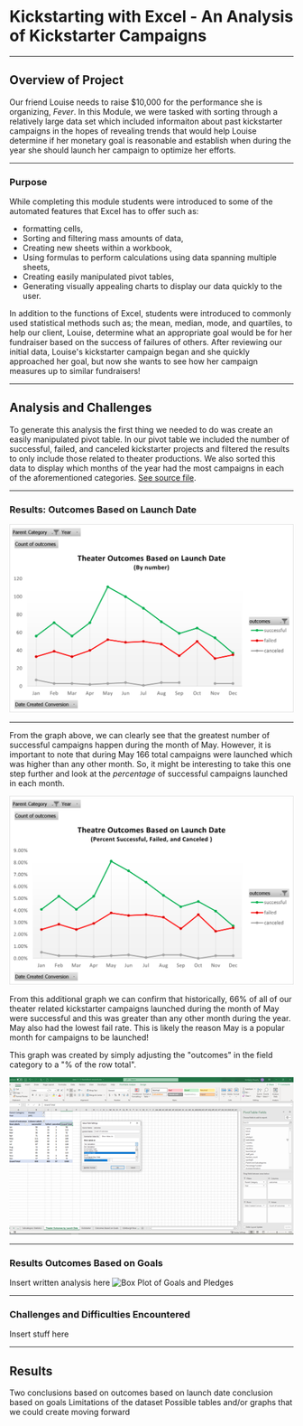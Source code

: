 # Kickstarting with Excel - An Analysis of Kickstarter Campaigns
- - -
## Overview of Project
Our friend Louise needs to raise $10,000 for the performance she is organizing, *Fever*.  In this Module, we were tasked with sorting through a relatively large data set which included informaiton about past kickstarter campaigns in the hopes of revealing trends that would help Louise determine if her monetary goal is reasonable and establish when during the year she should launch her campaign to optimize her efforts.
- - -
### Purpose
While completing this module students were introduced to some of the automated features that Excel has to offer such as:
 - formatting cells,
 - Sorting and filtering mass amounts of data,
 - Creating new sheets within a workbook,
 - Using formulas to perform calculations using data spanning multiple sheets,
 - Creating easily manipulated pivot tables,
 - Generating visually appealing charts to display our data quickly to the user.

In addition to the functions of Excel, students were introduced to commonly used statistical methods such as; the mean, median, mode, and quartiles, to help our client, Louise, determine what an appropriate goal would be for her fundraiser based on the success of failures of others.  After reviewing our initial data, Louise's kickstarter campaign began and she quickly approached her goal, but now she wants to see how her campaign measures up to similar fundraisers!

- - -
## Analysis and Challenges
To generate this analysis the first thing we needed to do was create an easily manipulated pivot table.  In our pivot table we included the number of successful, failed, and canceled kickstarter projects and filtered the results to only include those related to theater productions.  We also sorted this data to display which months of the year had the most campaigns in each of the aforementioned categories.  [See source file](kickstarter_challenge_COPY.zip).
- - - 
### Results:  Outcomes Based on Launch Date

![Outcomes based on launch date](https://github.com/murphyk2021/kickstarter-analysis/blob/4ef50dc63bad0f72920e3418cfb52275bbced9d5/Theater_outcomes_vs_Launch.png)

---
From the graph above, we can clearly see that the greatest number of successful campaigns happen during the month of May.  However, it is important to note that during May 166 total campaigns were launched which was higher than any other month.  So, it might be interesting to take this one step further and look at the *percentage* of successful campaigns launched in each month. 

![Percentage of Successful, Failed, of Canceled Kickstarters based on Launch date](https://github.com/murphyk2021/kickstarter-analysis/blob/4ef50dc63bad0f72920e3418cfb52275bbced9d5/Theater_outcomes_vs_Launch_Percentage.png)

From this additional graph we can confirm that historically, 66% of all of our theater related kickstarter campaigns launched during the month of May were successful and this was greater than any other month during the year.  May also had the lowest fail rate.  This is likely the reason May is a popular month for campaigns to be launched! 

This graph was created by simply adjusting the "outcomes" in the field category to a "% of the row total".

![Adjusting the Pivot Table to show Percentages instead of total counts](https://github.com/murphyk2021/kickstarter-analysis/blob/4ef50dc63bad0f72920e3418cfb52275bbced9d5/making%20a%20percentage%20of%20the%20s_f_c%20kickstarters%20by%20launch%20date.png)


- - -
### Results Outcomes Based on Goals
Insert written analysis here
![Box Plot of Goals and Pledges](https://user-images.githubusercontent.com/82485318/116011472-ef42e100-a5ea-11eb-95af-b22d7773599f.png)

- - -
### Challenges and Difficulties Encountered
Insert stuff here

- - -
## Results
Two conclusions based on outcomes based on launch date
conclusion based on goals
Limitations of the dataset
Possible tables and/or graphs that we could create moving forward
